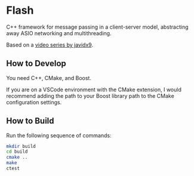 # Flash

C++ framework for message passing in a client-server model,
abstracting away ASIO networking and multithreading. 

Based on a [video series by javidx9](https://www.youtube.com/watch?v=2hNdkYInj4g).

## How to Develop

You need C++, CMake, and Boost.

If you are on a VSCode environment with the CMake extension,
I would recommend adding the path to your Boost library path
to the CMake configuration settings.

## How to Build

Run the following sequence of commands:

```bash
mkdir build
cd build
cmake ..
make
ctest
```